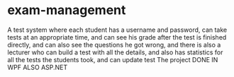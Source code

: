 # exam-management
A test system where each student has a username and password, can take tests at an appropriate time, and can see his grade after the test is finished directly, and can also see the questions he got wrong, and there is also a lecturer who can build a test with all the details, and also has statistics for all the tests the students took, and can update test
The project DONE IN  WPF ALSO ASP.NET
